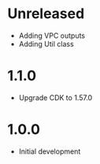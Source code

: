 # Unreleased

* Adding VPC outputs
* Adding Util class

# 1.1.0

* Upgrade CDK to 1.57.0

# 1.0.0

* Initial development
